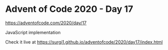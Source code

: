 # Advent of Code 2020 - Day 17

https://adventofcode.com/2020/day/17

JavaScript implementation

Check it live at https://surgi1.github.io/adventofcode/2020/day17/index.html